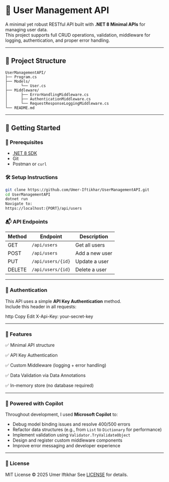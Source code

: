 # 👥 User Management API

A minimal yet robust RESTful API built with **.NET 8 Minimal APIs** for managing user data.  
This project supports full CRUD operations, validation, middleware for logging, authentication, and proper error handling.

---

## 📁 Project Structure
```
UserManagementAPI/
├── Program.cs
├── Models/
│      └── User.cs
├── Middleware/
│      ├── ErrorHandlingMiddleware.cs
│      ├── AuthenticationMiddleware.cs
│      └── RequestResponseLoggingMiddleware.cs
└── README.md
```
---

## 🚀 Getting Started

### 🔧 Prerequisites

- [.NET 8 SDK](https://dotnet.microsoft.com/en-us/download/dotnet/8.0)
- Git
- Postman or `curl`

### 🛠️ Setup Instructions

```bash
git clone https://github.com/Umer-Iftikhar/UserManagementAPI.git
cd UserManagementAPI
dotnet run
Navigate to:
https://localhost:{PORT}/api/users
```

### 📬 API Endpoints

| Method | Endpoint           | Description     |
|--------|--------------------|-----------------|
| GET    | `/api/users`       | Get all users   |
| POST   | `/api/users`       | Add a new user  |
| PUT    | `/api/users/{id}`  | Update a user   |
| DELETE | `/api/users/{id}`  | Delete a user   |

---

### 🔐 Authentication

This API uses a simple **API Key Authentication** method.  
Include this header in all requests:

http
Copy
Edit
X-Api-Key: your-secret-key

---

### 🧠 Features
✅ Minimal API structure

✅ API Key Authentication

✅ Custom Middleware (logging + error handling)

✅ Data Validation via Data Annotations

✅ In-memory store (no database required)

---

### 🤖 Powered with Copilot

Throughout development, I used **Microsoft Copilot** to:

- Debug model binding issues and resolve 400/500 errors  
- Refactor data structures (e.g., from `List` to `Dictionary` for performance)  
- Implement validation using `Validator.TryValidateObject`  
- Design and register custom middleware components  
- Improve error messaging and developer experience

---

###  📄 License
MIT License
© 2025 Umer Iftikhar
See [LICENSE](LICENSE) for details.

